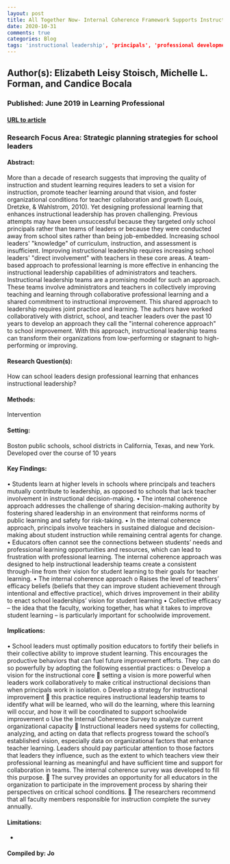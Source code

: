 ```yaml
---
layout: post
title: All Together Now- Internal Coherence Framework Supports Instructional Leadership Teams
date: 2020-10-31
comments: true
categories: Blog
tags: 'instructional leadership', 'principals', 'professional development', 'collective efficacy', 'student achievement', 'internal coherence'
---
```


## Author(s): Elizabeth Leisy Stoisch, Michelle L. Forman, and Candice Bocala

### Published: June 2019 in Learning Professional

#### [URL to article](http://web.b.ebscohost.com.proxy.uchicago.edu/ehost/detail/detail?vid=0&sid=14516584-8958-4213-a65e-87383e605d4a%40pdc-v-sessmgr03&bdata=JnNpdGU9ZWhvc3QtbGl2ZSZzY29wZT1zaXRl#AN=EJ1221217&db=eric)

### Research Focus Area: Strategic planning strategies for school leaders

#### Abstract:
More than a decade of research suggests that improving the quality of instruction and student learning requires leaders to set a vision for instruction, promote teacher learning around that vision, and foster organizational conditions for teacher collaboration and growth (Louis, Dretzke, & Wahlstrom, 2010). Yet designing professional learning that enhances instructional leadership has proven challenging. Previous attempts may have been unsuccessful because they targeted only school principals rather than teams of leaders or because they were conducted away from school sites rather than being job-embedded. Increasing school leaders' "knowledge" of curriculum, instruction, and assessment is insufficient. Improving instructional leadership requires increasing school leaders' "direct involvement" with teachers in these core areas. A team-based approach to professional learning is more effective in enhancing the instructional leadership capabilities of administrators and teachers. Instructional leadership teams are a promising model for such an approach. These teams involve administrators and teachers in collectively improving teaching and learning through collaborative professional learning and a shared commitment to instructional improvement. This shared approach to leadership requires joint practice and learning. The authors have worked collaboratively with district, school, and teacher leaders over the past 10 years to develop an approach they call the "internal coherence approach" to school improvement. With this approach, instructional leadership teams can transform their organizations from low-performing or stagnant to high-performing or improving.


#### Research Question(s):
 How can school leaders design professional learning that enhances instructional leadership?


#### Methods:
Intervention


#### Setting:
Boston public schools, school districts in California, Texas, and new York. Developed over the course of 10 years


#### Key Findings:
• Students learn at higher levels in schools where principals and teachers mutually contribute to leadership, as opposed to schools that lack teacher involvement in instructional decision-making. • The internal coherence approach addresses the challenge of sharing decision-making authority by fostering shared leadership in an environment that reinforms norms of public learning and safety for risk-taking. • In the internal coherence approach, principals involve teachers in sustained dialogue and decision-making about student instruction while remaining central agents for change. • Educators often cannot see the connections between students’ needs and professional learning opportunities and resources, which can lead to frustration with professional learning. The internal coherence approach was designed to help instructional leadership teams create a consistent through-line from their vision for student learning to their goals for teacher learning. • The internal coherence approach o Raises the level of teachers’ efficacy beliefs (beliefs that they can improve student achievement through intentional and effective practice), which drives improvement in their ability to enact school leaderships’ vision for student learning • Collective efficacy – the idea that the faculty, working together, has what it takes to improve student learning – is particularly important for schoolwide improvement.


#### Implications:
• School leaders must optimally position educators to fortify their beliefs in their collective ability to improve student learning. This encourages the productive behaviors that can fuel future improvement efforts. They can do so powerfully by adopting the following essential practices: o Develop a vision for the instructional core  setting a vision is more powerful when leaders work collaboratively to make critical instructional decisions than when principals work in isolation. o Develop a strategy for instructional improvement  this practice requires instructional leadership teams to identify what will be learned, who will do the learning, where this learning will occur, and how it will be coordinated to support schoolwide improvement o Use the Internal Coherence Survey to analyze current organizational capacity  Instructional leaders need systems for collecting, analyzing, and acting on data that reflects progress toward the school’s established vision, especially data on organizational factors that enhance teacher learning. Leaders should pay particular attention to those factors that leaders they influence, such as the extent to which teachers view their professional learning as meaningful and have sufficient time and support for collaboration in teams. The internal coherence survey was developed to fill this purpose.  The survey provides an opportunity for all educators in the organization to participate in the improvement process by sharing their perspectives on critical school conditions.  The researchers recommend that all faculty members responsible for instruction complete the survey annually.


#### Limitations:
-


#### Compiled by: Jo


